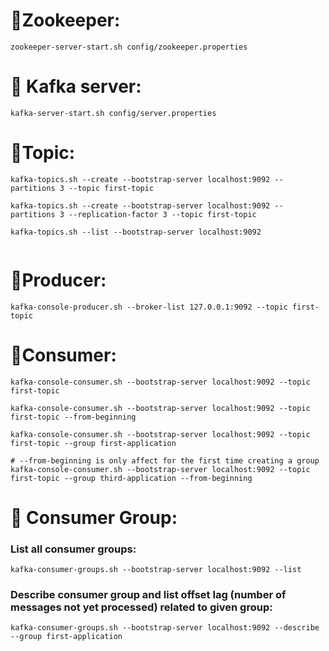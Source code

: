 # 🌟Zookeeper:

```
zookeeper-server-start.sh config/zookeeper.properties
```
# 🌟 Kafka server:
```
kafka-server-start.sh config/server.properties
```

# 🌟Topic:

```
kafka-topics.sh --create --bootstrap-server localhost:9092 --partitions 3 --topic first-topic

kafka-topics.sh --create --bootstrap-server localhost:9092 --partitions 3 --replication-factor 3 --topic first-topic

kafka-topics.sh --list --bootstrap-server localhost:9092


```

# 🌟Producer:

```
kafka-console-producer.sh --broker-list 127.0.0.1:9092 --topic first-topic
```

# 🌟Consumer:

```
kafka-console-consumer.sh --bootstrap-server localhost:9092 --topic first-topic

kafka-console-consumer.sh --bootstrap-server localhost:9092 --topic first-topic --from-beginning

kafka-console-consumer.sh --bootstrap-server localhost:9092 --topic first-topic --group first-application

# --from-beginning is only affect for the first time creating a group
kafka-console-consumer.sh --bootstrap-server localhost:9092 --topic first-topic --group third-application --from-beginning

```

# 🌟 Consumer Group:
### List all consumer groups: 

```
kafka-consumer-groups.sh --bootstrap-server localhost:9092 --list
```

### Describe consumer group and list offset lag (number of messages not yet processed) related to given group:
```
kafka-consumer-groups.sh --bootstrap-server localhost:9092 --describe --group first-application
```

